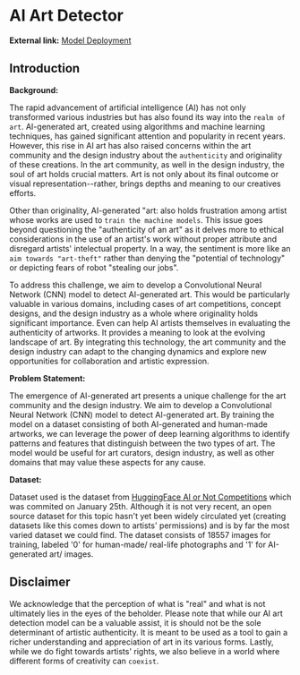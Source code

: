 # AI Art Detector

**External link:** [Model Deployment](https://huggingface.co/spaces/Dissashaf/ai-or-human)

## Introduction
**Background:**

The rapid advancement of artificial intelligence (AI) has not only transformed various industries but has also found its way into the `realm of art`. AI-generated art, created using algorithms and machine learning techniques, has gained significant attention and popularity in recent years. However, this rise in AI art has also raised concerns within the art community and the design industry about the `authenticity` and originality of these creations. In the art community, as well in the design industry, the soul of art holds crucial matters. Art is not only about its final outcome or visual representation--rather, brings depths and meaning to our creatives efforts. 

Other than originality, AI-generated "art: also holds frustration among artist whose works are used to `train the machine models`. This issue goes beyond questioning the "authenticity of an art" as it delves more to ethical considerations in the use of an artist's work without proper attribute and disregard artists' intelectual property. In a way, the sentiment is more like an `aim towards "art-theft"` rather than denying the "potential of technology" or depicting fears of robot "stealing our jobs". 

To address this challenge, we aim to develop a Convolutional Neural Network (CNN) model to detect AI-generated art. This would be particularly valuable in various domains, including cases of art competitions, concept designs, and the design industry as a whole where originality holds significant importance. Even can help AI artists themselves in evaluating the authenticity of artworks. It provides a meaning to look at the evolving landscape of art. By integrating this technology, the art community and the design industry can adapt to the changing dynamics and explore new opportunities for collaboration and artistic expression.

**Problem Statement:**

The emergence of AI-generated art presents a unique challenge for the art community and the design industry. We aim to develop a Convolutional Neural Network (CNN) model to detect AI-generated art. By training the model on a dataset consisting of both AI-generated and human-made artworks, we can leverage the power of deep learning algorithms to identify patterns and features that distinguish between the two types of art. The model would be useful for art curators, design industry, as well as other domains that may value these aspects for any cause. 


**Dataset:**

Dataset used is the dataset from [HuggingFace AI or Not Competitions](https://huggingface.co/datasets/competitions/aiornot) which was commited on January 25th. Although it is not very recent, an open source dataset for this topic hasn't yet been widely circulated yet (creating datasets like this comes down to artists' permissions) and is by far the most varied dataset we could find. The dataset consists of 18557 images for training, labeled '0' for human-made/ real-life photographs and '1' for AI-generated art/ images. 

## Disclaimer

We acknowledge that the perception of what is "real" and what is not ultimately lies in the eyes of the beholder. Please note that while our AI art detection model can be a valuable assist, it is should not be the sole determinant of artistic authenticity. It is meant to be used as a tool to gain a richer understanding and appreciation of art in its various forms. Lastly, while we do fight towards artists' rights, we also believe in a world where different forms of creativity can `coexist`.
